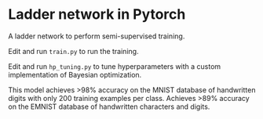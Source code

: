# Ladder network in Pytorch
A ladder network to perform semi-supervised training.

Edit and run `train.py` to run the training.

Edit and run `hp_tuning.py` to tune hyperparameters with a custom implementation of Bayesian optimization.

This model achieves >98% accuracy on the MNIST database of handwritten digits with only 200 training examples per class. Achieves >89% accuracy on the EMNIST database of handwritten characters and digits.
